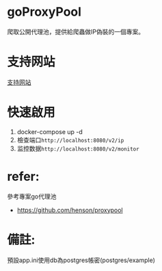 # goProxyPool

爬取公開代理池，提供給爬蟲做IP偽裝的一個專案。

# 支持网站

[支持网站](./internal/ipgetter/README.md)

# 快速啟用
1. docker-compose up -d
2. 檢查端口`http://localhost:8080/v2/ip`
3. 监控数据`http://localhost:8080/v2/monitor`

# refer:
參考專案go代理池
- https://github.com/henson/proxypool


# 備註:
預設app.ini使用db為postgres帳密(postgres/example)

